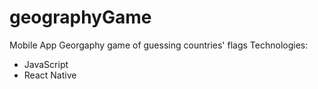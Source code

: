 # geographyGame
Mobile App
Georgaphy game of guessing countries' flags
Technologies:
- JavaScript
- React Native
